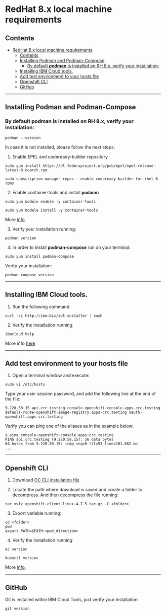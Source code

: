 
# RedHat 8.x local machine requirements

## Contents
- [RedHat 8.x local machine requirements](#redhat-8x-local-machine-requirements)
  - [Contents](#contents)
  - [Installing Podman and Podman-Compose](#installing-podman-and-podman-compose)
    - [By default **podman** is installed on RH 8.x, verify your installation:](#by-default-podman-is-installed-on-rh-8x-verify-your-installation)
  - [Installing IBM Cloud tools.](#installing-ibm-cloud-tools)
  - [Add test environment to your hosts file](#add-test-environment-to-your-hosts-file)
  - [Openshift CLI](#openshift-cli)
  - [GitHub](#github)

---

## Installing Podman and Podman-Compose

### By default **podman** is installed on RH 8.x, verify your installation:

```.term1
podman --version
```
In case it is not installed, please follow the next steps:

1. Enable EPEL and codeready-builder repository
```
sudo yum install https://dl.fedoraproject.org/pub/epel/epel-release-latest-8.noarch.rpm

sudo subscription-manager repos --enable codeready-builder-for-rhel-8-rpms
```

2. Enable container-tools and install **podamn**

```.term1
sudo yum module enable -y container-tools

sudo yum module install -y container-tools
```

More [info](https://podman.io/getting-started/installation)

3. Verify your installation running:
```.term1
podman version
```

4. In order to install **podman-compose** run on your terminal:
```.term1
sudo yum install podman-compose
 ```
Verify your installation:

```.term1
podman-compose version
```

---

## Installing IBM Cloud tools.

1. Run the following command:
```
curl -sL http://ibm.biz/idt-installer | bash
```  

2. Verify the installation running:
```
ibmcloud help
```

More info [here](https://cloud.ibm.com/docs/cli?topic=cloud-cli-getting-started)

---

## Add test environment to your hosts file
1. Open a terminal window and execute:
```
sudo vi /etc/hosts
```

Type your user session password, and add the following line at the end of the file:
```
9.220.50.15 api.crc.testing console-openshift-console.apps-crc.testing default-route-openshift-image-registry.apps-crc.testing oauth-openshift.apps-crc.testing
```

Verify you can ping one of the aliases as in the example below:
```
$ ping console-openshift-console.apps-crc.testing
PING api.crc.testing (9.220.50.15): 56 data bytes
64 bytes from 9.220.50.15: icmp_seq=0 ttl=53 time=101.662 ms
...
```

---

## Openshift CLI

1. Download [OC CLI installation file](https://mirror.openshift.com/pub/openshift-v4/clients/ocp/4.7.5/openshift-client-linux-4.7.5.tar.gz).

2. Locate the path where download is saved and create a folder to decompress. And then decompress the file running:
```.term1
tar xvfz openshift-client-linux-4.7.5.tar.gz -C <folder>
```
3. Export variable running:
```.term1
cd <folder>
pwd
export PATH=$PATH:<pwd_direction>
```
4. Verify the installation running:
```.term1
oc version

kubectl version
```

More [info](https://docs.openshift.com/container-platform/4.6/cli_reference/openshift_cli/getting-started-cli.html#cli-installing-cli-on-linux_cli-developer-commands).

---

## GitHub
Git is installed within IBM Cloud Tools, just verify your installation:

```.term1
git version
```
